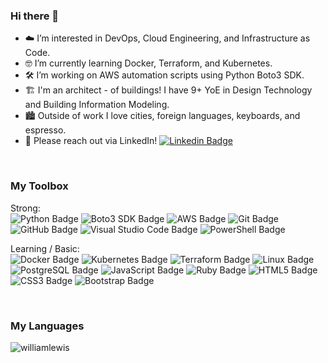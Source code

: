 ### Hi there 👋

- ☁️ I’m interested in DevOps, Cloud Engineering, and Infrastructure as Code.
- 🤓 I’m currently learning Docker, Terraform, and Kubernetes.
- 🛠️ I’m working on AWS automation scripts using Python Boto3 SDK.
- 🏗️ I'm an architect - of buildings!  I have 9+ YoE in Design Technology and Building Information Modeling.
- 🏙️ Outside of work I love cities, foreign languages, keyboards, and espresso.
- 📨 Please reach out via LinkedIn! [![Linkedin Badge](https://img.shields.io/badge/-WilliamLewis-blue?style=flat&logo=Linkedin&logoColor=white)](https://www.linkedin.com/in/william-a-lewis)


</br>

### My Toolbox

Strong:  
<img src="https://img.shields.io/badge/-PYTHON-3776AB?logo=Python&logoColor=white" alt="Python Badge" />
<img src="https://img.shields.io/badge/-BOTO3%20SDK-232F3E?logo=Amazon-AWS&logoColor=white" alt="Boto3 SDK Badge" />
<img src="https://img.shields.io/badge/-AWS-232F3E?logo=Amazon-AWS&logoColor=white" alt="AWS Badge" />
<img src="https://img.shields.io/badge/-GIT-F05032?logo=Git&logoColor=white" alt="Git Badge" />
<img src="https://img.shields.io/badge/-GITHUB-6E5494?logo=GitHub&logoColor=white" alt="GitHub Badge" />
<img src="https://img.shields.io/badge/-VS%20CODE-007ACC?logo=Visual-Studio-Code&logoColor=white" alt="Visual Studio Code Badge" />
<img src="https://img.shields.io/badge/-POWERSHELL-5391FE?logo=PowerShell&logoColor=white" alt="PowerShell Badge" />


Learning / Basic:  
<img src="https://img.shields.io/badge/-DOCKER-2496ED?logo=Docker&logoColor=white" alt="Docker Badge" />
<img src="https://img.shields.io/badge/-KUBERNETES-326CE5?logo=Kubernetes&logoColor=white" alt="Kubernetes Badge" />
<img src="https://img.shields.io/badge/-TERRAFORM-7B42BC?logo=Terraform&logoColor=white" alt="Terraform Badge" />
<img src="https://img.shields.io/badge/-LINUX-FCC624?logo=Linux&logoColor=black" alt="Linux Badge" />
<img src="https://img.shields.io/badge/-PostgreSQL-4169E1?logo=PostgreSQL&logoColor=white" alt="PostgreSQL Badge" />
<img src="https://img.shields.io/badge/-JAVASCRIPT-F7DF1E?logo=JavaScript&logoColor=black" alt="JavaScript Badge" />
<img src="https://img.shields.io/badge/-RUBY-CC342D?logo=Ruby&logoColor=white" alt="Ruby Badge" />
<img src="https://img.shields.io/badge/-HTML-E34F26?logo=HTML5&logoColor=white" alt="HTML5 Badge" />
<img src="https://img.shields.io/badge/-CSS-1572B6?logo=CSS3&logoColor=white" alt="CSS3 Badge" />
<img src="https://img.shields.io/badge/-BOOTSTRAP-7952B3?logo=Bootstrap&logoColor=white" alt="Bootstrap Badge" />

</br>

### My Languages

<img align="left" src="https://github-readme-stats.vercel.app/api/top-langs?username=williamlewis&show_icons=true&locale=en&layout=compact" alt="williamlewis" />
